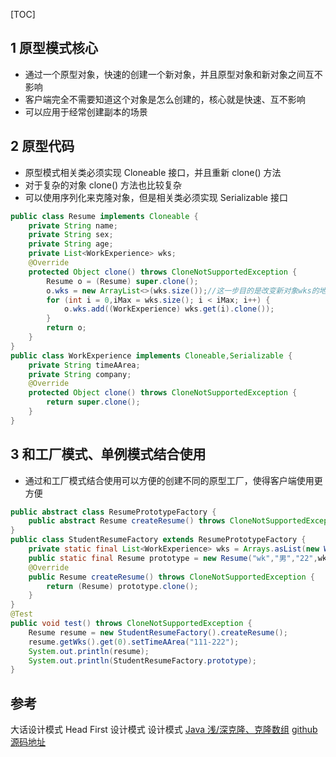 [TOC]

## 1 原型模式核心
- 通过一个原型对象，快速的创建一个新对象，并且原型对象和新对象之间互不影响
- 客户端完全不需要知道这个对象是怎么创建的，核心就是快速、互不影响
- 可以应用于经常创建副本的场景
## 2 原型代码
- 原型模式相关类必须实现 Cloneable 接口，并且重新 clone() 方法
- 对于复杂的对象 clone() 方法也比较复杂
- 可以使用序列化来克隆对象，但是相关类必须实现 Serializable 接口
```java
public class Resume implements Cloneable {
    private String name;
    private String sex;
    private String age;
    private List<WorkExperience> wks;
    @Override
    protected Object clone() throws CloneNotSupportedException {
        Resume o = (Resume) super.clone();
        o.wks = new ArrayList<>(wks.size());//这一步目的是改变新对象wks的地址
        for (int i = 0,iMax = wks.size(); i < iMax; i++) {
            o.wks.add((WorkExperience) wks.get(i).clone());
        }
        return o;
    }
}
public class WorkExperience implements Cloneable,Serializable {
    private String timeAArea;
    private String company;
    @Override
    protected Object clone() throws CloneNotSupportedException {
        return super.clone();
    }
}
```
## 3 和工厂模式、单例模式结合使用
- 通过和工厂模式结合使用可以方便的创建不同的原型工厂，使得客户端使用更方便
```java
public abstract class ResumePrototypeFactory {
    public abstract Resume createResume() throws CloneNotSupportedException;
}
public class StudentResumeFactory extends ResumePrototypeFactory {
    private static final List<WorkExperience> wks = Arrays.asList(new WorkExperience("1-2","nanjing"),new WorkExperience("2-3","beijing"));
    public static final Resume prototype = new Resume("wk","男","22",wks);
    @Override
    public Resume createResume() throws CloneNotSupportedException {
        return (Resume) prototype.clone();
    }
}
@Test
public void test() throws CloneNotSupportedException {
    Resume resume = new StudentResumeFactory().createResume();
    resume.getWks().get(0).setTimeAArea("111-222");
    System.out.println(resume);
    System.out.println(StudentResumeFactory.prototype);
}
```
## 参考
大话设计模式
Head First 设计模式
设计模式
[Java 浅/深克隆、克隆数组](https://blog.csdn.net/kangsa998/article/details/90695848)
[github 源码地址](https://github.com/wangkang09/design-patterns)
